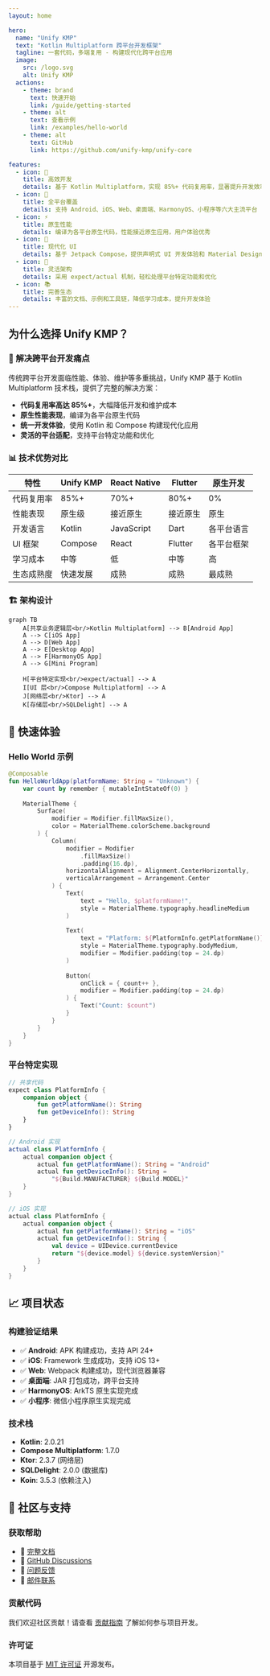 ```yaml
---
layout: home

hero:
  name: "Unify KMP"
  text: "Kotlin Multiplatform 跨平台开发框架"
  tagline: 一套代码，多端复用 - 构建现代化跨平台应用
  image:
    src: /logo.svg
    alt: Unify KMP
  actions:
    - theme: brand
      text: 快速开始
      link: /guide/getting-started
    - theme: alt
      text: 查看示例
      link: /examples/hello-world
    - theme: alt
      text: GitHub
      link: https://github.com/unify-kmp/unify-core

features:
  - icon: 🚀
    title: 高效开发
    details: 基于 Kotlin Multiplatform，实现 85%+ 代码复用率，显著提升开发效率
  - icon: 📱
    title: 全平台覆盖
    details: 支持 Android、iOS、Web、桌面端、HarmonyOS、小程序等六大主流平台
  - icon: ⚡
    title: 原生性能
    details: 编译为各平台原生代码，性能接近原生应用，用户体验优秀
  - icon: 🎨
    title: 现代化 UI
    details: 基于 Jetpack Compose，提供声明式 UI 开发体验和 Material Design 支持
  - icon: 🔧
    title: 灵活架构
    details: 采用 expect/actual 机制，轻松处理平台特定功能和优化
  - icon: 📚
    title: 完善生态
    details: 丰富的文档、示例和工具链，降低学习成本，提升开发体验
---
```


## 为什么选择 Unify KMP？

### 🎯 解决跨平台开发痛点

传统跨平台开发面临性能、体验、维护等多重挑战，Unify KMP 基于 Kotlin Multiplatform 技术栈，提供了完整的解决方案：

- **代码复用率高达 85%+**，大幅降低开发和维护成本
- **原生性能表现**，编译为各平台原生代码
- **统一开发体验**，使用 Kotlin 和 Compose 构建现代化应用
- **灵活的平台适配**，支持平台特定功能和优化

### 📊 技术优势对比

| 特性 | Unify KMP | React Native | Flutter | 原生开发 |
|------|-----------|--------------|---------|----------|
| 代码复用率 | 85%+ | 70%+ | 80%+ | 0% |
| 性能表现 | 原生级 | 接近原生 | 接近原生 | 原生 |
| 开发语言 | Kotlin | JavaScript | Dart | 各平台语言 |
| UI 框架 | Compose | React | Flutter | 各平台框架 |
| 学习成本 | 中等 | 低 | 中等 | 高 |
| 生态成熟度 | 快速发展 | 成熟 | 成熟 | 最成熟 |

### 🏗️ 架构设计

```mermaid
graph TB
    A[共享业务逻辑层<br/>Kotlin Multiplatform] --> B[Android App]
    A --> C[iOS App]
    A --> D[Web App]
    A --> E[Desktop App]
    A --> F[HarmonyOS App]
    A --> G[Mini Program]
    
    H[平台特定实现<br/>expect/actual] --> A
    I[UI 层<br/>Compose Multiplatform] --> A
    J[网络层<br/>Ktor] --> A
    K[存储层<br/>SQLDelight] --> A
```

## 🚀 快速体验

### Hello World 示例

```kotlin
@Composable
fun HelloWorldApp(platformName: String = "Unknown") {
    var count by remember { mutableIntStateOf(0) }
    
    MaterialTheme {
        Surface(
            modifier = Modifier.fillMaxSize(),
            color = MaterialTheme.colorScheme.background
        ) {
            Column(
                modifier = Modifier
                    .fillMaxSize()
                    .padding(16.dp),
                horizontalAlignment = Alignment.CenterHorizontally,
                verticalArrangement = Arrangement.Center
            ) {
                Text(
                    text = "Hello, $platformName!",
                    style = MaterialTheme.typography.headlineMedium
                )
                
                Text(
                    text = "Platform: ${PlatformInfo.getPlatformName()}",
                    style = MaterialTheme.typography.bodyMedium,
                    modifier = Modifier.padding(top = 24.dp)
                )
                
                Button(
                    onClick = { count++ },
                    modifier = Modifier.padding(top = 24.dp)
                ) {
                    Text("Count: $count")
                }
            }
        }
    }
}
```

### 平台特定实现

```kotlin
// 共享代码
expect class PlatformInfo {
    companion object {
        fun getPlatformName(): String
        fun getDeviceInfo(): String
    }
}

// Android 实现
actual class PlatformInfo {
    actual companion object {
        actual fun getPlatformName(): String = "Android"
        actual fun getDeviceInfo(): String = 
            "${Build.MANUFACTURER} ${Build.MODEL}"
    }
}

// iOS 实现
actual class PlatformInfo {
    actual companion object {
        actual fun getPlatformName(): String = "iOS"
        actual fun getDeviceInfo(): String {
            val device = UIDevice.currentDevice
            return "${device.model} ${device.systemVersion}"
        }
    }
}
```

## 📈 项目状态

### 构建验证结果

- ✅ **Android**: APK 构建成功，支持 API 24+
- ✅ **iOS**: Framework 生成成功，支持 iOS 13+
- ✅ **Web**: Webpack 构建成功，现代浏览器兼容
- ✅ **桌面端**: JAR 打包成功，跨平台支持
- ✅ **HarmonyOS**: ArkTS 原生实现完成
- ✅ **小程序**: 微信小程序原生实现完成

### 技术栈

- **Kotlin**: 2.0.21
- **Compose Multiplatform**: 1.7.0
- **Ktor**: 2.3.7 (网络层)
- **SQLDelight**: 2.0.0 (数据库)
- **Koin**: 3.5.3 (依赖注入)

## 🤝 社区与支持

### 获取帮助

- 📖 [完整文档](/guide/introduction)
- 💬 [GitHub Discussions](https://github.com/unify-kmp/unify-core/discussions)
- 🐛 [问题反馈](https://github.com/unify-kmp/unify-core/issues)
- 📧 [邮件联系](mailto:support@unify-kmp.org)

### 贡献代码

我们欢迎社区贡献！请查看 [贡献指南](/contributing) 了解如何参与项目开发。

### 许可证

本项目基于 [MIT 许可证](https://github.com/unify-kmp/unify-core/blob/main/LICENSE) 开源发布。
